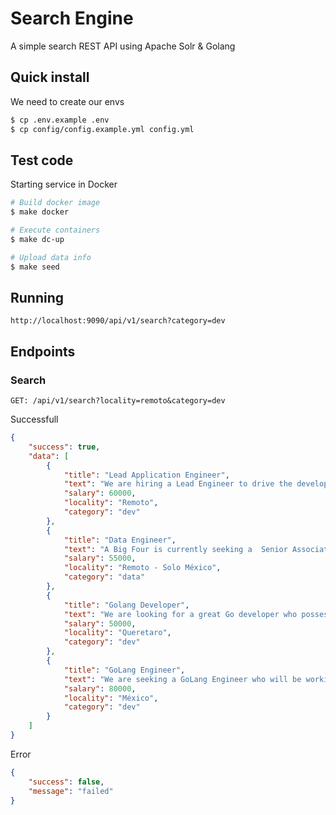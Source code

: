 # Search Engine

A simple search REST API using Apache Solr & Golang

## Quick install

We need to create our envs

```sh
$ cp .env.example .env
$ cp config/config.example.yml config.yml
```

## Test code

Starting service in Docker

```sh
# Build docker image
$ make docker

# Execute containers
$ make dc-up

# Upload data info
$ make seed 
```

## Running
`http://localhost:9090/api/v1/search?category=dev`


## Endpoints

### Search

`GET: /api/v1/search?locality=remoto&category=dev`

Successfull

```json
{
    "success": true,
    "data": [
        {
            "title": "Lead Application Engineer",
            "text": "We are hiring a Lead Engineer to drive the development of our Golang Core API... ",
            "salary": 60000,
            "locality": "Remoto",
            "category": "dev"
        },
        {
            "title": "Data Engineer",
            "text": "A Big Four is currently seeking a  Senior Associate  in Digital Lighthouse...",
            "salary": 55000,
            "locality": "Remoto - Solo México",
            "category": "data"
        },
        {
            "title": "Golang Developer",
            "text": "We are looking for a great Go developer who possesses a strong understanding of..",
            "salary": 50000,
            "locality": "Queretaro",
            "category": "dev"
        },
        {
            "title": "GoLang Engineer",
            "text": "We are seeking a GoLang Engineer who will be working on the modernization of the our platform...",
            "salary": 80000,
            "locality": "México",
            "category": "dev"
        }
    ]
}
```

Error

```json
{
    "success": false,
    "message": "failed"
}
```